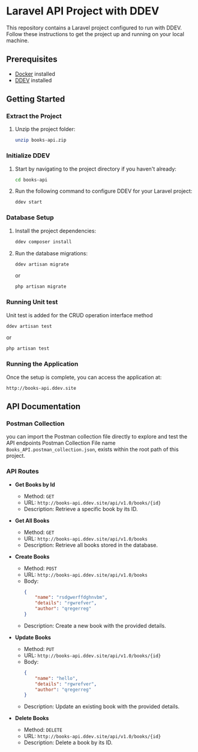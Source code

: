 # Laravel API Project with DDEV

This repository contains a Laravel project configured to run with DDEV. Follow these instructions to get the project up and running on your local machine.

## Prerequisites
- [Docker](https://www.docker.com/get-started) installed
- [DDEV](https://ddev.readthedocs.io/en/stable/#installation) installed

## Getting Started

### Extract the Project

1. Unzip the project folder:

    ```bash
    unzip books-api.zip
    ```

### Initialize DDEV

1. Start by navigating to the project directory if you haven't already:
    ```bash
    cd books-api
    ```

2. Run the following command to configure DDEV for your Laravel project:

    ```bash
    ddev start
    ```

### Database Setup

1. Install the project dependencies:

    ```bash
    ddev composer install
    ```

3. Run the database migrations:

    ```bash
    ddev artisan migrate
    ```
   or
    ```bash
    php artisan migrate
    ```
### Running Unit test
Unit test is added for the CRUD operation interface method
```bash
ddev artisan test
```
or 
```bash
php artisan test
```
### Running the Application
Once the setup is complete, you can access the application at:
```plaintext
http://books-api.ddev.site
```
## API Documentation

### Postman Collection
you can import the Postman collection file directly to explore and test the API endpoints
Postman Collection File name ``Books_API.postman_collection.json``, exists within the root path of this
project.

### API Routes
- **Get Books by Id**
    - Method: `GET`
    - URL: `http://books-api.ddev.site/api/v1.0/books/{id}`
    - Description: Retrieve a specific book by its ID.
- **Get All Books**
    - Method: `GET`
    - URL: `http://books-api.ddev.site/api/v1.0/books`
    - Description: Retrieve all books stored in the database.

- **Create Books**
    - Method: `POST`
    - URL: `http://books-api.ddev.site/api/v1.0/books`
    - Body:
      ```json
      {
          "name": "rsdgwerffdghnvbm",
          "details": "rgwrefver",
          "author": "qregerreg"
      }
      ```
    - Description: Create a new book with the provided details.
- **Update Books**
    - Method: `PUT`
    - URL: `http://books-api.ddev.site/api/v1.0/books/{id}`
    - Body:
      ```json
      {
          "name": "hello",
          "details": "rgwrefver",
          "author": "qregerreg"
      }
      ```
    - Description: Update an existing book with the provided details.

- **Delete Books**
    - Method: `DELETE`
    - URL: `http://books-api.ddev.site/api/v1.0/books/{id}`
    - Description: Delete a book by its ID.
